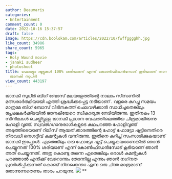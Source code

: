 ```yaml
---
author: Beaumaris
categories:
- Entertainment
comment_count: 0
date: 2022-10-16 15:37:57
draft: false
image: https://cdn.boolokam.com/articles/2022/10/fwffgggghh.jpg
like_count: 34986
share_count: 5965
tags:
- Holy Wound movie
- janaki sudheer
- photoshoot
title: ഫോട്ടോ ഷൂട്ടുകൾ 100% ശരിയാണ് എന്ന് കോണ്‍ഫിഡന്‍സോട് കൂടിയാണ് താൻ ചെയ്യുന്നതെന്ന്
  ജാനകി സുധീർ
view_count: 443197
---
```


ജാനകി സുധീര്‍ ബിഗ് ബോസ് മലയാളത്തിന്റെ നാലാം സീസണില്‍ മത്സരാര്‍ത്ഥിയായി എത്തി ശ്രദ്ധിക്കപ്പെട്ട നടിയാണ് . വളരെ കുറച്ചു സമയം മാത്രമേ ബിഗ് ബോസ് വീടിനകത്ത് ചെലവഴിക്കാൻ സാധിച്ചതെങ്കിലും പ്രേക്ഷകര്‍ക്കിടയില്‍ ജാനകിയേറെ സ്വീകാര്യത നേടിയിരുന്നു. ഇതിനകം 13 സിനിമകള്‍ ചെയ്തിട്ടുള്ള ജാനകി പ്രധാന വേഷത്തിലെത്തിയ ചിത്രമായിരുന്നു ഹോളി വൂണ്ട്. സ്വവര്ഗഗാനുരാഗികളുടെ കഥപറഞ്ഞ ഹോളിവൂണ്ട് അടുത്തിടെയാണ് റിലീസ് ആയത്.താരത്തിന്റെ ഹോട്ട് ഫോട്ടോ ഷൂട്ടിനെതിരെ നിരവധി നെഗറ്റീവ് കമന്റുകള്‍ വന്നിരുന്നു. ഇതിനെ കുറിച്ച് സംസാരിക്കുകയാണ് ജാനകി ഇപ്പോള്‍. ഏതെങ്കിലും ഒരു ഫോട്ടോ ഷൂട്ട് ചെയ്യുകയാണെങ്കില്‍ ഞാന്‍ ചെയ്യുന്നത് 100% ശരിയാണ് എന്ന് കോണ്‍ഫിഡന്‍സോട് കൂടിയാണ് ഞാന്‍ അത് ചെയ്യുന്നത്. അതു കൊണ്ടു തന്നെ ഏതെങ്കിലും ഒരാള്‍ കമന്റുകള്‍ പറഞ്ഞാല്‍ എനിക്ക് വേറൊന്നും തോന്നില്ല എന്നും ഞാന്‍ നഗ്‌നത പ്രദര്‍ശിപ്പിക്കുന്നത് കൊണ്ട് നിനക്കെന്താ എന്ന ഒരു ചിന്ത മാത്രമാണ് തോന്നുന്നതെന്നും താരം പറയുന്നു. ![](https://cdn.boolokam.com/articles/2022/10/fwffgggghh.jpg) ** &nbsp;